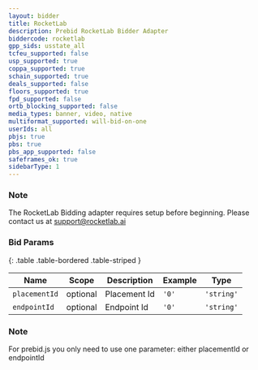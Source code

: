 ```yaml
---
layout: bidder
title: RocketLab
description: Prebid RocketLab Bidder Adapter
biddercode: rocketlab
gpp_sids: usstate_all
tcfeu_supported: false
usp_supported: true
coppa_supported: true
schain_supported: true
deals_supported: false
floors_supported: true
fpd_supported: false
ortb_blocking_supported: false
media_types: banner, video, native
multiformat_supported: will-bid-on-one
userIds: all
pbjs: true
pbs: true
pbs_app_supported: false
safeframes_ok: true
sidebarType: 1
---
```


### Note

The RocketLab Bidding adapter requires setup before beginning. Please contact us at <support@rocketlab.ai>

### Bid Params

{: .table .table-bordered .table-striped }

| Name          | Scope    | Description  | Example | Type       |
| ------------- | -------- | ------------ | ------- | ---------- |
| `placementId` | optional | Placement Id | `'0'`   | `'string'` |
| `endpointId`  | optional | Endpoint Id  | `'0'`   | `'string'` |

### Note

For prebid.js you only need to use one parameter: either placementId or endpointId
